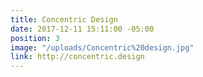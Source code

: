 ```yaml
---
title: Concentric Design
date: 2017-12-11 15:11:00 -05:00
position: 3
image: "/uploads/Concentric%20design.jpg"
link: http://concentric.design
---
```


